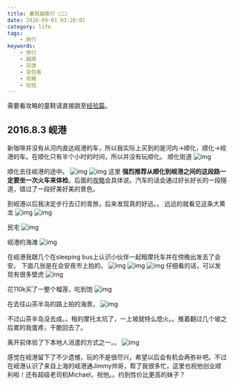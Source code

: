 ```yaml
---
title: 暑假越南行（二）
date: 2016-09-01 03:28:01
category: life
tags:
    - 旅行
keywords:
    - 旅行
    - 越南
    - 穷游
    - 背包客
    - 攻略
    - 经验
---
```


需要看攻略的童鞋请直接跳至[经验篇](http://www.upwzr.com/2016/09/02/vietnam-experience/)。

## 2016.8.3 岘港

新咖啡并没有从河内直达岘港的车，所以我实际上买到的是河内->顺化，顺化->岘港的车。在顺化只有半个小时的时间，所以并没有玩顺化。
顺化街道
![img](http://7xi8b3.com1.z0.glb.clouddn.com/blog/vietnamIMG_20160803_074152.jpg)

<!-- more -->

顺化去往岘港的途中。
![img](http://7xi8b3.com1.z0.glb.clouddn.com/blog/vietnamIMG_20160803_092150.jpg)
![img](http://7xi8b3.com1.z0.glb.clouddn.com/blog/vietnamIMG_20160803_093203.jpg)
这里 __强烈推荐从顺化到岘港之间的这段路一定要坐一次火车来体检__。后面的[攻略](#交通)会具体说。汽车的话会通过好长好长的一段隧道，错过了一段好美好美的景色。

到岘港以后我决定步行去订的青旅，后来发现真的好远。。
远远的就看见这条大黄龙
![img](http://7xi8b3.com1.z0.glb.clouddn.com/blog/vietnamIMG_20160803_104728.jpg)
![img](http://7xi8b3.com1.z0.glb.clouddn.com/blog/vietnamIMG_20160803_113312.jpg)

民宅
![img](http://7xi8b3.com1.z0.glb.clouddn.com/blog/vietnamIMG_20160803_115239.jpg)

岘港的海滩
![img](http://7xi8b3.com1.z0.glb.clouddn.com/blog/vietnamIMG_20160803_155330.jpg)

在岘港我跟几个在sleeping bus上认识小伙伴一起租摩托车并在傍晚出发去了会安。
下面几张是在会安夜市上拍的。
![img](http://7xi8b3.com1.z0.glb.clouddn.com/blog/vietnamIMG_20160803_202152.jpg)
![img](http://7xi8b3.com1.z0.glb.clouddn.com/blog/vietnamIMG_20160803_202414.jpg)
![img](http://7xi8b3.com1.z0.glb.clouddn.com/blog/vietnamIMG_20160803_202817.jpg)
仔细看的话，可以发现有很多壁虎
![img](http://7xi8b3.com1.z0.glb.clouddn.com/blog/vietnamIMG_20160803_203955.jpg)

花110k买了一整个榴莲，吃到饱
![img](http://7xi8b3.com1.z0.glb.clouddn.com/blog/vietnamIMG_20160805_104217.jpg)

在去往山茶半岛的路上拍的海景。
![img](http://7xi8b3.com1.z0.glb.clouddn.com/blog/vietnamIMG_20160805_104217.jpg)

不过山茶半岛没去成。。租的摩托太坑了，一上坡就特么熄火。。推着翻过几个坡之后累的我蛋疼，干脆回去了。

离开前体验了下本地人消遣的方式之一。。
![img](http://7xi8b3.com1.z0.glb.clouddn.com/blog/vietnamIMG_20160805_161045.jpg)

感觉在岘港留下了不少遗憾，玩的不是很尽兴，希望以后会有机会再弥补吧。不过在岘港认识了来自上海的岘港通Jimmy帅哥，帮了我很多忙，这里也祝他创业顺利啦！还有超级老司机Michael，祝他。。约到性价比更高的妹子？
<!--stackedit_data:
eyJoaXN0b3J5IjpbMTI4MDUyMzkyNiw2Mzk3NDc4NThdfQ==
-->